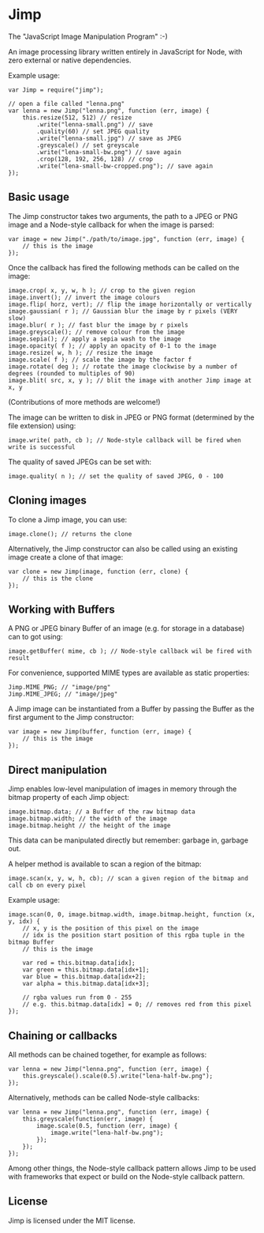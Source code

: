 # Jimp #

The "JavaScript Image Manipulation Program" :-)

An image processing library written entirely in JavaScript for Node, with zero external or native dependencies.

Example usage:

    var Jimp = require("jimp");

    // open a file called "lenna.png"
    var lenna = new Jimp("lenna.png", function (err, image) {
        this.resize(512, 512) // resize
            .write("lenna-small.png") // save
            .quality(60) // set JPEG quality
            .write("lenna-small.jpg") // save as JPEG
            .greyscale() // set greyscale
            .write("lena-small-bw.png") // save again
            .crop(128, 192, 256, 128) // crop
            .write("lena-small-bw-cropped.png"); // save again
    });

## Basic usage ##

The Jimp constructor takes two arguments, the path to a JPEG or PNG image and a Node-style callback for when the image is parsed:

    var image = new Jimp("./path/to/image.jpg", function (err, image) {
        // this is the image
    });

Once the callback has fired the following methods can be called on the image:

    image.crop( x, y, w, h ); // crop to the given region
    image.invert(); // invert the image colours
    image.flip( horz, vert); // flip the image horizontally or vertically
    image.gaussian( r ); // Gaussian blur the image by r pixels (VERY slow)
    image.blur( r ); // fast blur the image by r pixels
    image.greyscale(); // remove colour from the image
    image.sepia(); // apply a sepia wash to the image
    image.opacity( f ); // apply an opacity of 0-1 to the image
    image.resize( w, h ); // resize the image
    image.scale( f ); // scale the image by the factor f
    image.rotate( deg ); // rotate the image clockwise by a number of degrees (rounded to multiples of 90)
    image.blit( src, x, y ); // blit the image with another Jimp image at x, y

(Contributions of more methods are welcome!)

The image can be written to disk in JPEG or PNG format (determined by the file extension) using:

    image.write( path, cb ); // Node-style callback will be fired when write is successful

The quality of saved JPEGs can be set with:

    image.quality( n ); // set the quality of saved JPEG, 0 - 100

## Cloning images ##

To clone a Jimp image, you can use:

    image.clone(); // returns the clone

Alternatively, the Jimp constructor can also be called using an existing image create a clone of that image:

    var clone = new Jimp(image, function (err, clone) {
        // this is the clone
    });

## Working with Buffers ##

A PNG or JPEG binary Buffer of an image (e.g. for storage in a database) can to got using:

    image.getBuffer( mime, cb ); // Node-style callback wil be fired with result

For convenience, supported MIME types are available as static properties:

    Jimp.MIME_PNG; // "image/png"
    Jimp.MIME_JPEG; // "image/jpeg"

A Jimp image can be instantiated from a Buffer by passing the Buffer as the first argument to the Jimp constructor:

    var image = new Jimp(buffer, function (err, image) {
        // this is the image
    });

## Direct manipulation ##

Jimp enables low-level manipulation of images in memory through the bitmap property of each Jimp object:

    image.bitmap.data; // a Buffer of the raw bitmap data
    image.bitmap.width; // the width of the image
    image.bitmap.height // the height of the image

This data can be manipulated directly but remember: garbage in, garbage out.

A helper method is available to scan a region of the bitmap:

    image.scan(x, y, w, h, cb); // scan a given region of the bitmap and call cb on every pixel
    
Example usage:

    image.scan(0, 0, image.bitmap.width, image.bitmap.height, function (x, y, idx) {
        // x, y is the position of this pixel on the image
        // idx is the position start position of this rgba tuple in the bitmap Buffer
        // this is the image
        
        var red = this.bitmap.data[idx];
        var green = this.bitmap.data[idx+1];
        var blue = this.bitmap.data[idx+2];
        var alpha = this.bitmap.data[idx+3];
        
        // rgba values run from 0 - 255
        // e.g. this.bitmap.data[idx] = 0; // removes red from this pixel
    });

## Chaining or callbacks ##

All methods can be chained together, for example as follows:

    var lenna = new Jimp("lenna.png", function (err, image) {
        this.greyscale().scale(0.5).write("lena-half-bw.png");
    });

Alternatively, methods can be called Node-style callbacks:

    var lenna = new Jimp("lenna.png", function (err, image) {
        this.greyscale(function(err, image) {
            image.scale(0.5, function (err, image) {
                image.write("lena-half-bw.png");
            });
        });
    });

Among other things, the Node-style callback pattern allows Jimp to be used with frameworks that expect or build on the Node-style callback pattern.

## License ##

Jimp is licensed under the MIT license.
